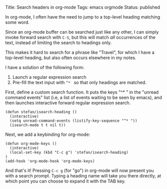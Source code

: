 Title: Search headers in org-mode
Tags: emacs orgmode
Status: published

In org-mode, I often have the need to jump to a top-level heading
matching some word.

Since an org-mode buffer can be searched just like any other, I can
simply invoke forward search with `C-S`, but this will match *all*
occurrences of the text, instead of limiting the search to headings only.

This makes it hard to search for a phrase like "Travel", for which I
have a top-level heading, but also often occurs elsewhere in my notes.

I have a solution of the following form:

1. Launch a regular expression search
2. Pre-fill the text input with `^* ` so that only headings are
   matched.

First, define a custom search function.  It puts the keys "^* " in the
"unread command events" list (i.e, a list of events waiting to be seen
by emacs), and then launches interactive forward regular expression search.

```elisp
(defun stefan/isearch-heading ()
  (interactive)
  (setq unread-command-events (listify-key-sequence "^* "))
  (isearch-mode t t nil t))
```

Next, we add a keybinding for org-mode:

```elisp
(defun org-mode-keys ()
  (interactive)
  (local-set-key (kbd "C-c g") 'stefan/isearch-heading)
)
(add-hook 'org-mode-hook 'org-mode-keys)
```

And that's it!  Pressing `C-c g` (for "go") in org-mode will
now present you with a search prompt.  Typing a heading name will take you
there directly, at which point you can choose to expand it with the
TAB key.
